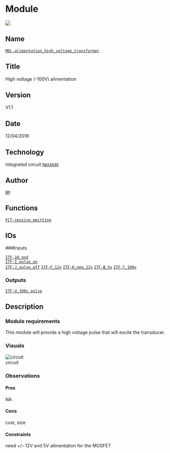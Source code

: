 # Module
![](viewme.png)  

## Name
[`MDL-alimentation_high_voltage_transformer`]()  

## Title
High voltage (-100V) alimentation  

## Version
V1.1  

## Date
12/04/2016  

## Technology
integrated circuit [`MAX4940`](http://www.mouser.com/ds/2/256/MAX4940EVKIT-MAX4940MB-477818.pdf)
 
## Author
[`BM`](../../contributors/CTB-bm)  

## Functions
[`FCT-sensing_emitting`](../../functions/FCT-sensing_emitting)  

## IOs

###Inputs

[`ITF-10_gnd`](../../interfaces/ITF-10_gnd)    
[`ITF-I_pulse_on`](../../interfaces/ITF-I_pulse_on)  
[`ITF-J_pulse_off`](../../interfaces/ITF-J_pulse_off) 
[`ITF-F_12v`](../../interfaces/ITF-F_12v) 
[`ITF-H_neg_12v`](../../interfaces/ITF-H_neg_12v) 
[`ITF-B_5v`](../../interfaces/ITF-B_5v) 
[`ITF-T_100v`](../../interfaces/ITF-T_100v)
### Outputs
[`ITF-U_100v_pulse`](../../interfaces/ITF-U_100v_pulse)  

## Description

### Module requirements
This module will provide a high voltage pulse that will excite the transducer.

### Visuals
![circuit](/modules/MDL-alimentation_high_voltage_transformer/images/scheme.jpg)  
*circuit*    

### Observations

#### Pros
NA

#### Cons
cost, size

#### Constraints
need +/- 12V and 5V alimentation for the MOSFET

